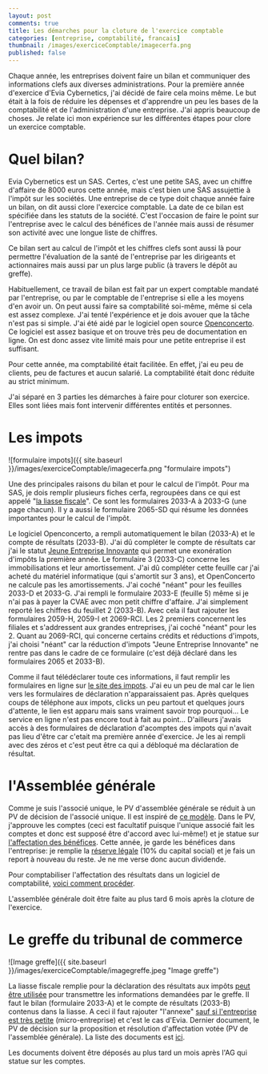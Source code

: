 ```yaml
---
layout: post
comments: true
title: Les démarches pour la cloture de l'exercice comptable
categories: [entreprise, comptabilité, francais]
thumbnail: /images/exerciceComptable/imagecerfa.png
published: false
---
```


Chaque année, les entreprises doivent faire un bilan et communiquer des informations clefs aux diverses administrations. Pour la première année d'exercice d'Evia Cybernetics, j'ai décidé de faire cela moins même. Le but était à la fois de réduire les dépenses et d'apprendre un peu les bases de la comptabilité et de l'administration d'une entreprise. J'ai appris beaucoup de choses. Je relate ici mon expérience sur les différentes étapes pour clore un exercice comptable.


# Quel bilan?

Evia Cybernetics est un SAS. Certes, c'est une petite SAS, avec un chiffre d'affaire de 8000 euros cette année, mais c'est bien une SAS assujettie à l'impôt sur les sociétés. Une entreprise de ce type doit chaque année faire un bilan, on dit aussi clore l'exercice comptable. La date de ce bilan est spécifiée dans les statuts de la société. C'est l'occasion de faire le point sur l'entreprise avec le calcul des bénéfices de l'année mais aussi de résumer son activité avec une longue liste de chiffres. 

Ce bilan sert au calcul de l'impôt et les chiffres clefs sont aussi là pour permettre l'évaluation de la santé de l'entreprise par les dirigeants et actionnaires mais aussi par un plus large public (à travers le dépôt au greffe).

Habituellement, ce travail de bilan est fait par un expert comptable mandaté par l'entreprise, ou par le comptable de l'entreprise si elle a les moyens d'en avoir un. On peut aussi faire sa comptabilité soi-même, même si cela est assez complexe. J'ai tenté l'expérience et je dois avouer que la tâche n'est pas si simple. J'ai été aidé par le logiciel open source [Openconcerto](https://www.openconcerto.org/). Ce logiciel est assez basique et on trouve très peu de documentation en ligne. On est donc assez vite limité mais pour une petite entreprise il est suffisant.

Pour cette année, ma comptabilité était facilitée. En effet, j'ai eu peu de clients, peu de factures et aucun salarié. La comptabilité était donc réduite au strict minimum.

J'ai séparé en 3 parties les démarches à faire pour cloturer son exercice. Elles sont liées mais font intervenir différentes entités et personnes.

# Les impots

![formulaire impots]({{ site.baseurl }}/images/exerciceComptable/imagecerfa.png "formulaire impots")

Une des principales raisons du bilan et pour le calcul de l'impôt. Pour ma SAS, je dois remplir plusieurs fiches cerfa, regroupées dans ce qui est appelé "[la liasse fiscale](https://www.impots.gouv.fr/portail/formulaire/2033-sd/bilan-simplifie)". Ce sont les formulaires 2033-A à 2033-G (une page chacun). Il y a aussi le formulaire 2065-SD qui résume les données importantes pour le calcul de l'impôt.

Le logiciel Openconcerto, a rempli automatiquement le bilan (2033-A) et le compte de résultats (2033-B). J'ai dû compléter le compte de résultats car j'ai le statut [Jeune Entreprise Innovante](https://www.legifrance.gouv.fr/affichCodeArticle.do;jsessionid=5FC3EE6C1A5F22E8450F0F89536A1068.tplgfr29s_2?idArticle=LEGIARTI000031011840&cidTexte=LEGITEXT000006069577&categorieLien=id&dateTexte=) qui permet une exonération d'impôts la première année.
Le formulaire 3 (2033-C) concerne les immobilisations et leur amortissement. J'ai dû compléter cette feuille car j'ai acheté du matériel informatique (qui s'amortit sur 3 ans), et OpenConcerto ne calcule pas les amortissements. J'ai coché "néant" pour les feuilles 2033-D et 2033-G. J'ai rempli le formulaire 2033-E (feuille 5) même si je n'ai pas à payer la CVAE avec mon petit chiffre d'affaire. J'ai simplement reporté les chiffres du feuillet 2 (2033-B). Avec cela il faut rajouter les formulaires 2059-H, 2059-I et 2069-RCI. Les 2 premiers concernent les filiales et s'addressent aux grandes entreprises, j'ai coché "néant" pour les 2. Quant au 2069-RCI, qui concerne certains crédits et réductions d'impots, j'ai choisi "néant" car la réduction d'impots "Jeune Entreprise Innovante" ne rentre pas dans le cadre de ce formulaire (c'est déjà déclaré dans les formulaires 2065 et 2033-B).

Comme il faut télédéclarer toute ces informations, il faut remplir les formulaires en ligne sur [le site des impots](https://www.impots.gouv.fr/portail/). J'ai eu un peu de mal car le lien vers les formulaires de déclaration n'apparaissaient pas. Après quelques coups de téléphone aux impots, clicks un peu partout et quelques jours d'attente, le lien est apparu mais sans vraiment savoir trop pourquoi... Le service en ligne n'est pas encore tout à fait au point... D'ailleurs j'avais accès à des formulaires de déclaration d'acomptes des impots qui n'avait pas lieu d'être car c'etait ma première année d'exercice. Je les ai rempli avec des zéros et c'est peut être ca qui a débloqué ma déclaration de résultat.

# l'Assemblée générale


Comme je suis l'associé unique, le PV d'assemblée générale se réduit à un PV de décision de l'associé unique. Il est inspiré de [ce modèle](http://www.sas-sasu.info/sas-modele-de-pv-de-lassemblee-annuelle-pour-lapprobation-des-comptes/). Dans le PV, j'approuve les comptes (ceci est facultatif puisque l'unique associé fait les comptes et donc est supposé être d'accord avec lui-même!) et je statue sur [l'affectation des bénéfices](https://www.l-expert-comptable.com/a/37382-l-affectation-du-resultat-benefices-en-dividendes-ou-reserve.html). Cette année, je garde les bénéfices dans l'entreprise: je remplie la [réserve légale](https://www.lecoindesentrepreneurs.fr/reserve-legale-definition-dotation-fonctionnement/) (10% du capital social) et je fais un report à nouveau du reste. Je ne me verse donc aucun dividende. 

Pour comptabiliser l'affectation des résultats dans un logiciel de comptabilité, [voici comment procéder](https://www.compta-facile.com/comptabilisation-de-l-affectation-du-resultat/).

L'assemblée générale doit être faite au plus tard 6 mois après la cloture de l'exercice.

# Le greffe du tribunal de commerce

![Image greffe]({{ site.baseurl }}/images/exerciceComptable/imagegreffe.jpeg "Image greffe")

La liasse fiscale remplie pour la déclaration des résultats aux impôts [peut être utilisée](https://www.infogreffe.fr/informations-et-dossiers-entreprises/dossiers-thematiques/vie-de-entreprise/depot-des-comptes-sociaux.html?onglet=2) pour transmettre les informations demandées par le greffe. Il faut le bilan (formulaire 2033-A) et le compte de résultats (2033-B) contenus dans la liasse. A ceci il faut rajouter "l'annexe" [sauf si l'entreprise est très petite](https://www.compta-facile.com/simplifications-comptables-pour-les-micros-et-petites-entreprises/) (micro-entreprise) et c'est le cas d'Evia. Dernier document, le PV de décision sur la proposition et résolution d'affectation votée (PV de l'assemblée générale). La liste des documents est [ici](https://www.infogreffe.fr/documents/10179/0/liste_pieces_depot_comptes.pdf/a76662fc-dce6-4718-b79b-c774d7f8e6e9). 

Les documents doivent être déposés au plus tard un mois après l'AG qui statue sur les comptes.